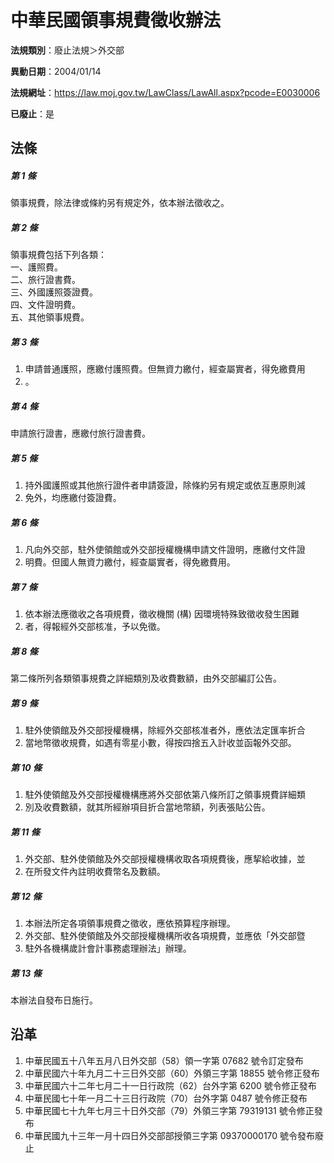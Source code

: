 # 中華民國領事規費徵收辦法

**法規類別**：廢止法規＞外交部

**異動日期**：2004/01/14  

**法規網址**：https://law.moj.gov.tw/LawClass/LawAll.aspx?pcode=E0030006

**已廢止**：是



## 法條
##### 第 1 條
領事規費，除法律或條約另有規定外，依本辦法徵收之。

##### 第 2 條
領事規費包括下列各類：  
一、護照費。  
二、旅行證書費。  
三、外國護照簽證費。  
四、文件證明費。  
五、其他領事規費。

##### 第 3 條
1. 申請普通護照，應繳付護照費。但無資力繳付，經查屬實者，得免繳費用
1. 。

##### 第 4 條
申請旅行證書，應繳付旅行證書費。

##### 第 5 條
1. 持外國護照或其他旅行證件者申請簽證，除條約另有規定或依互惠原則減
1. 免外，均應繳付簽證費。

##### 第 6 條
1. 凡向外交部，駐外使領館或外交部授權機構申請文件證明，應繳付文件證
1. 明費。但國人無資力繳付，經查屬實者，得免繳費用。

##### 第 7 條
1. 依本辦法應徵收之各項規費，徵收機關 (構) 因環境特殊致徵收發生困難
1. 者，得報經外交部核准，予以免徵。

##### 第 8 條
第二條所列各類領事規費之詳細類別及收費數額，由外交部編訂公告。

##### 第 9 條
1. 駐外使領館及外交部授權機構，除經外交部核准者外，應依法定匯率折合
1. 當地幣徵收規費，如遇有零星小數，得按四捨五入計收並函報外交部。

##### 第 10 條
1. 駐外使領館及外交部授權機構應將外交部依第八條所訂之領事規費詳細類
1. 別及收費數額，就其所經辦項目折合當地幣額，列表張貼公告。

##### 第 11 條
1. 外交部、駐外使領館及外交部授權機構收取各項規費後，應挈給收據，並
1. 在所發文件內註明收費幣名及數額。

##### 第 12 條
1. 本辦法所定各項領事規費之徵收，應依預算程序辦理。
1. 外交部、駐外使領館及外交部授權機構所收各項規費，並應依「外交部暨
1. 駐外各機構歲計會計事務處理辦法」辦理。

##### 第 13 條
本辦法自發布日施行。

## 沿革
1. 中華民國五十八年五月八日外交部（58）領一字第 07682  號令訂定發布
1. 中華民國六十年九月二十三日外交部（60）外領三字第 18855  號令修正發布
1. 中華民國六十二年七月二十一日行政院（62）台外字第 6200 號令修正發布
1. 中華民國七十年一月二十三日行政院（70）台外字第 0487 號令修正發布
1. 中華民國七十九年七月三十日外交部（79）外領三字第 79319131 號令修正發布
1. 中華民國九十三年一月十四日外交部部授領三字第 09370000170  號令發布廢止
